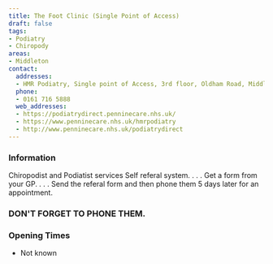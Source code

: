 ```yaml
---
title: The Foot Clinic (Single Point of Access)
draft: false
tags:
- Podiatry
- Chiropody
areas:
- Middleton
contact:
  addresses:
  - HMR Podiatry, Single point of Access, 3rd floor, Oldham Road, Middleton  M24 1AY
  phone:
  - 0161 716 5888
  web_addresses:
  - https://podiatrydirect.penninecare.nhs.uk/
  - https://www.penninecare.nhs.uk/hmrpodiatry
  - http://www.penninecare.nhs.uk/podiatrydirect
---
```


### Information
Chiropodist and Podiatist services  Self referal
system. . . . 
Get a form from your GP. . . .
Send the referal form and then
phone them 5 days later for an appointment.

### DON'T FORGET TO PHONE THEM.

### Opening Times
* Not known
